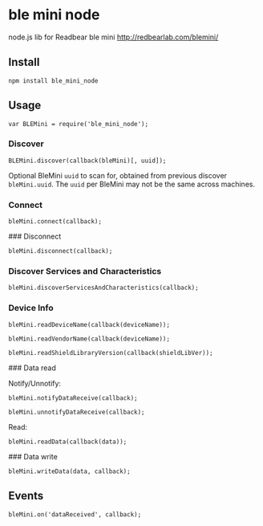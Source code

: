 # ble mini node

node.js lib for Readbear ble mini
http://redbearlab.com/blemini/

## Install

    npm install ble_mini_node

## Usage

    var BLEMini = require('ble_mini_node');

### Discover

    BLEMini.discover(callback(bleMini)[, uuid]);

Optional BleMini ```uuid``` to scan for, obtained from previous discover ```bleMini.uuid```.
The ```uuid``` per BleMini may not be the same across machines. 

### Connect

    bleMini.connect(callback);

### Disconnect

    bleMini.disconnect(callback);

### Discover Services and Characteristics

    bleMini.discoverServicesAndCharacteristics(callback);

### Device Info

    bleMini.readDeviceName(callback(deviceName));
    
	bleMini.readVendorName(callback(deviceName));
	
    bleMini.readShieldLibraryVersion(callback(shieldLibVer));

### Data read

Notify/Unnotify:

    bleMini.notifyDataReceive(callback);

    bleMini.unnotifyDataReceive(callback);

Read:

    bleMini.readData(callback(data));

### Data write
    
    bleMini.writeData(data, callback);

## Events

	bleMini.on('dataReceived', callback);
